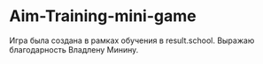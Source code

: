 # Aim-Training-mini-game
Игра была создана в рамках обучения в result.school. Выражаю благодарность Владлену Минину.
